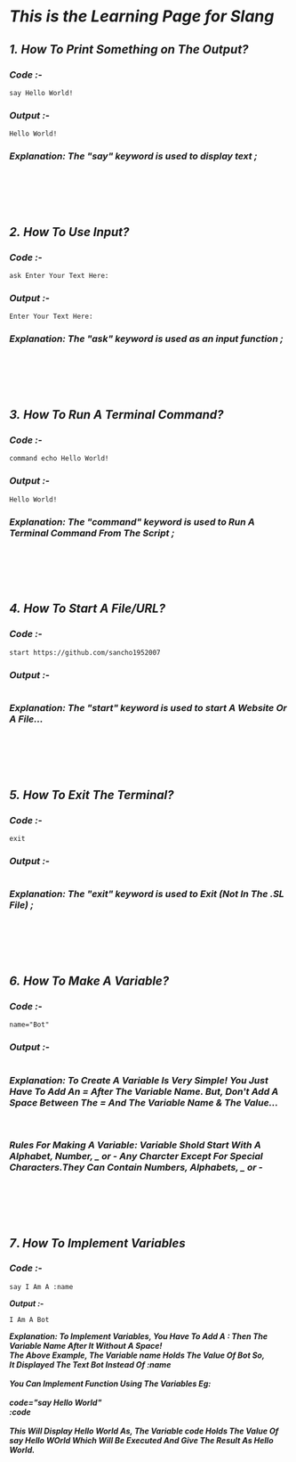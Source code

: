 # *This is the Learning Page for Slang*

## ***1.*** *How To Print Something on The Output?*
### ***Code :-***
```
say Hello World!
```

### ***Output :-***
```
Hello World!
```

### ***Explanation: The "say" keyword is used to display text ;***



<br><br><br><br>



## ***2.*** *How To Use Input?*
### ***Code :-***
```
ask Enter Your Text Here: 
```

### ***Output :-***
```
Enter Your Text Here:
```

### ***Explanation: The "ask" keyword is used as an input function ;***



<br><br><br><br>



## ***3.*** *How To Run A Terminal Command?*
### ***Code :-***
```
command echo Hello World!
```

### ***Output :-***
```
Hello World!
```

### ***Explanation: The "command" keyword is used to Run A Terminal Command From The Script ;***



<br><br><br><br>



## ***4.*** *How To Start A File/URL?*
### ***Code :-***
```
start https://github.com/sancho1952007
```

### ***Output :-***
```

```

### ***Explanation: The "start" keyword is used to start A Website Or A File...***



<br><br><br><br>



## ***5.*** *How To Exit The Terminal?*
### ***Code :-***
```
exit
```

### ***Output :-***
```
```

### ***Explanation: The "exit" keyword is used to Exit (Not In The .SL File) ;***


<br><br><br><br>


## ***6.*** *How To Make A Variable?*
### ***Code :-***
```
name="Bot"
```

### ***Output :-***
```
```
### ***Explanation: To Create A Variable Is Very Simple! You Just Have To Add An = After The Variable Name. But, Don't Add A Space Between The = And The Variable Name & The Value...***
<br>

### ***Rules For Making A Variable: Variable Shold Start With A Alphabet, Number, _ or - Any Charcter Except For Special Characters.They Can Contain Numbers, Alphabets, _ or -***


<br><br><br><br>


## ***7***. *How To Implement Variables*
### ***Code :-***
```
say I Am A :name
```

***Output :-***
```
I Am A Bot
```

***Explanation: To Implement Variables, You Have To Add A : Then The Variable Name After It Without A Space!<br> The Above Example, The Variable name Holds The Value Of Bot So,<br>It Displayed The Text Bot Instead Of :name<br><br>You Can Implement Function Using The Variables Eg:<br><br>code="say Hello World"<br>:code<br><br>This Will Display Hello World As, The Variable code Holds The Value Of say Hello WOrld Which Will Be Executed And Give The Result As Hello World.***

